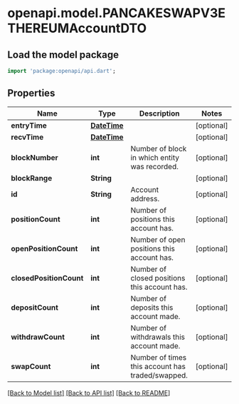 # openapi.model.PANCAKESWAPV3ETHEREUMAccountDTO

## Load the model package
```dart
import 'package:openapi/api.dart';
```

## Properties
Name | Type | Description | Notes
------------ | ------------- | ------------- | -------------
**entryTime** | [**DateTime**](DateTime.md) |  | [optional] 
**recvTime** | [**DateTime**](DateTime.md) |  | [optional] 
**blockNumber** | **int** | Number of block in which entity was recorded. | [optional] 
**blockRange** | **String** |  | [optional] 
**id** | **String** | Account address. | [optional] 
**positionCount** | **int** | Number of positions this account has. | [optional] 
**openPositionCount** | **int** | Number of open positions this account has. | [optional] 
**closedPositionCount** | **int** | Number of closed positions this account has. | [optional] 
**depositCount** | **int** | Number of deposits this account made. | [optional] 
**withdrawCount** | **int** | Number of withdrawals this account made. | [optional] 
**swapCount** | **int** | Number of times this account has traded/swapped. | [optional] 

[[Back to Model list]](../README.md#documentation-for-models) [[Back to API list]](../README.md#documentation-for-api-endpoints) [[Back to README]](../README.md)


